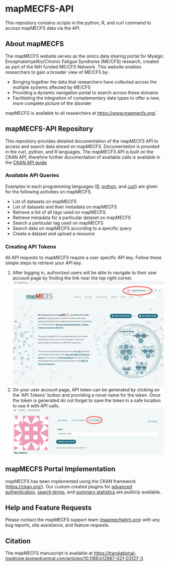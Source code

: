 # mapMECFS-API
This repository contains scripts in the python, R, and curl command to access mapMECFS data via the API. 


## About mapMECFS
The mapMECFS website serves as the omics data sharing portal for Myalgic Encephalomyelitis/Chronic Fatigue Syndrome (ME/CFS) research, created as part of the NIH funded ME/CFS Network. 
This website enables researchers to gain a broader view of ME/CFS by:
- Bringing together the data that researchers have collected across the multiple systems affected by ME/CFS
- Providing a dynamic navigation portal to search across these domains
- Facilitating the integration of complementary data types to offer a new, more complete picture of the disorder

mapMECFS is available to all researchers at https://www.mapmecfs.org/.


## mapMECFS-API Repository
This repository provides detailed documentation of the mapMECFS API to access and search data stored on mapMECFS. Documentation is provided in the curl, python, and R languages. The mapMECFS API is built on the CKAN API, therefore further documentation of available calls is available in the [CKAN API guide](https://docs.ckan.org/en/2.9/api/)

### Available API Queries
Examples in each programming languages ([R](https://github.com/RTIInternational/mapMECFS-API/tree/main/R), [python](https://github.com/RTIInternational/mapMECFS-API/tree/main/python), and [curl](https://github.com/RTIInternational/mapMECFS-API/tree/main/curl)) are given for the following activities on mapMECFS.
- List of datasets on mapMECFS
- List of datasets and their metadata on mapMECFS
- Retrieve a list of all tags used on mapMECFS
- Retrieve metadata for a particular dataset on mapMECFS
- Search a particular tag used on mapMECFS
- Search data on mapMECFS according to a specific query
- Create a dataset and upload a resource

### Creating API Tokens
All API requests to mapMECFS require a user specific API key. Follow these simple steps to retrieve your API key.
1. After logging in, authorized users will be able to navigate to their user account page by finding the link near the top right corner.
![alt text](https://github.com/RTIInternational/mapMECFS-API/blob/main/API-Authentication/UserProfile.png)
2. On your user account page, API token can be generated by clicking on the 'API Tokens' button and providing a novel name for the token. Once the token is generated do not forget to save the token in a safe location to use it with API calls.
![alt text](https://github.com/RTIInternational/mapMECFS-API/blob/main/API-Authentication/API_token.png)


## mapMECFS Portal Implementation
mapMECFS has been implemented using the CKAN framework (https://ckan.org/). Our custom created plugins for [advanced authentication](https://github.com/RTIInternational/ckanext-advancedauth), [search terms](https://github.com/RTIInternational/ckanext-searchterms), and [summary statistics](https://github.com/RTIInternational/ckanext-summarystats) are publicly available.


## Help and Feature Requests
Please contact the mapMECFS support team (mapmecfs@rti.org) with any bug reports, site assistance, and feature requests.


## Citation
The mapMECFS manuscript is available at https://translational-medicine.biomedcentral.com/articles/10.1186/s12967-021-03127-3

